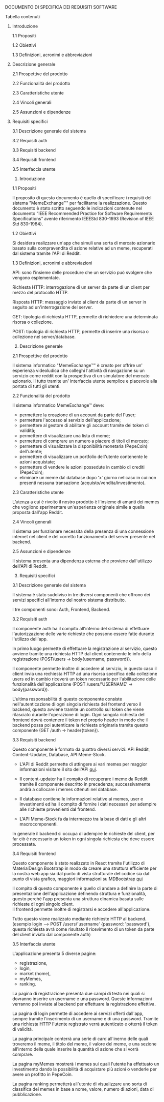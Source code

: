 DOCUMENTO DI SPECIFICA DEI REQUISITI SOFTWARE


Tabella contenuti

1. Introduzione
	
	1.1 Propositi
  	
	1.2 Obiettivi
  	
	1.3 Definizioni, acronimi e abbreviazioni
2. Descrizione generale
  	
	  2.1 Prospettive del prodotto
 	
	  2.2 Funzionalità del prodotto
  	
	  2.3 Caratteristiche utente
  	
	  2.4 Vincoli generali
  	
	  2.5 Assunzioni e dipendenze
3. Requisiti specifici
  	
	  3.1 Descrizione generale del sistema

	  3.2 Requisiti auth
  	
	  3.3 Requisiti backend
    
	  3.4 Requisiti frontend

	  3.5 Interfaccia utente

	1. Introduzione

     1.1 Propositi

	Il proposito di questo documento è quello di specificare i requisiti del sistema "MemeExchange™️" per facilitarne la realizzazione.
	Questo documento è stato scritto seguendo le indicazioni contenute nel documento 	“IEEE Recommended Practice for Software Requirements Specifications” avente 	riferimento IEEEStd 830-1993 (Revision of IEEE Std 830-1984).

     1.2 Obiettivi

	Si desidera realizzare un'app che simuli una sorta di mercato azionario basato sulla compravendita di azione relative ad un meme, recuperati dal sistema tramite l'API di Reddit.

     1.3 Definizioni, acronimi e abbreviazioni

	API: sono l'insieme delle procedure che un servizio può svolgere che vengono esplementate. 

	Richiesta HTTP: interrogazione di un server da parte di un client per mezzo del protocollo HTTP.

	Risposta HTTP: messaggio inviato al client da parte di un server in seguito ad un'interrogazione del server.

	GET: tipologia di richiesta HTTP, permette di richiedere una determinata risorsa o collezione.

	POST: tipologia di richiesta HTTP, permette di inserire una risorsa o collezione nel server/database. 


	2. Descrizione generale

     2.1 Prospettive del prodotto

	Il sistema informatico "MemeExchange™️" è creato per offrire un' esperienza videoludica che colleghi l'attività di navigazione su un servizio come reddit con la prospettiva di un simulatore del mercato azionario. Il tutto tramite un' interfaccia utente semplice e piacevole alla portata di tutti gli utenti. 
  
     2.2 Funzionalità del prodotto

	Il sistema informatico MemeExchange™️ deve:
			
	- permettere la creazione di un account da parte del l'user;
	- permettere l'accesso al servizio dell'applicazione;
	- permettere al gestore di abilitare gli account tramite dei token di validità;
	- permettere di visualizzare una lista di meme;
	- permettere di comprare un numero a piacere di titoli di mercato;
	- permettere di visualizzare la disponibilità monetaria (PepeCoin) dell'utente;
	- permettere di visualizzare un portfolio dell'utente contenente le azioni acquistate;
	- permettere di vendere le azioni possedute in cambio di crediti (PepeCoin);
	- eliminare un meme dal database dopo 'x' giorno nel caso in cui non presenti nessuna transazione (acquisto/vendita/investimento).

     2.3 Caratteristiche utente

	L’utenza a cui è rivolto il nostro prodotto è l'insieme di amanti dei memes che vogliono sperimentare un'esperienza originale simile a quella proposta dall'app Reddit.

     2.4 Vincoli generali

	Il sistema per funzionare necessita della presenza di una connessione internet nel client e del corretto funzionamento del server presente nel backend.

     2.5 Assunzioni e dipendenze

	Il sistema presenta una dipendenza esterna che proviene dall'utilizzo dell'API di Reddit.

	3. Requisiti specifici

	 3.1 Descrizione generale del sistema

	Il sistema è stato suddiviso in tre diversi componenti che offrono dei servizi specifici all'interno del nostro sistema distribuito.
	
	I tre componenti sono: Auth, Frontend, Backend. 	

	 3.2 Requisiti auth

	Il componente auth ha il compito all'interno del sistema di effettuare l'autorizzazione delle varie richieste che possono essere fatte durante l'utilizzo dell'app.
	
	In primo luogo permette di effettuare la registrazione al servizio, questo avviene tramite una richiesta HTTP dal client contenente le info della registrazione (POST/users -> body{username, password}).
		
	Il componente permette inoltre di accedere al servizio, in questo caso il client invia una rechiesta HTTP ad una risorsa specifica della collezione users ed in cambio riceverà un token necessario per l'abilitazione delle funzionalità dell'applicazione (POST /users/'USERNAME' -> body{password}).  

	L'ultima responsabilità di questo componente consiste nell'autenticazione di ogni singola richiesta del frontend verso il backend, questo avviene tramite un controllo sul token che viene rilasciato durante l'operazione di login. Ogni songola richiesta del frontend dovrà contenere il token nel proprio header in modo che il backend possa poi autenticare la richiesta originaria tramite questo componente (GET /auth -> header{token}).

	 3.3 Requisiti backend

	Questo componente è formato da quattro diversi servizi: API Reddit, Content-Updater, Database, API Meme-Stock.
	
	+ L'API di Reddit permette di attingere ai vari memes per maggior informazioni visitare il sito dell'API [qui](HTTPs://www.reddit.com/dev/API/).

	+ Il content-updater ha il compito di recuperare i meme da Reddit tramite il componente descritto in precedenza; successivamente andrà a collocare i memes ottenuti nel database.

	+ Il database contiene le informazioni relative ai memes, user e investimenti ed ha il compito di fornire i dati necessari per adempire alle richieste provenienti dal frontend.

	+ L'API Meme-Stock fa da intermezzo tra la base di dati e gli altri macrocomponenti.

	In generale il backend si occupa di adempire le richieste del client, per far ciò è necessario un token in ogni singola richiesta che deve essere processata.

	 3.4 Requisiti frontend

	Questo componente è stato realizzato in React tramite l'utilizzo di MaterialDesign Bootstrap in modo da creare una struttura efficiente per la nostra web app sia dal punto di vista strutturale del codice sia dal punto di vista grafico,
	maggiori informazioni su MDBootstrap [qui](HTTPs://mdbootstrap.com/docs/react/)

	Il compito di questo componente è quello di andare a definire la parte di presentazione dell'applicazione definendo struttura e funzionalità, questo perchè l'app presenta una struttura dinamica basata sulle richieste di ogni singolo client.  
	Il frontend permette inoltre di registrarsi e accedere all'applicazione.

	Tutto questo viene realizzato mediante richieste HTTP al backend.  
	(esempio login --> POST /users/'username' {password: 'password'}, questa richiesta avrà come risultato il ricevimento di un token da parte del client inviato dal componente auth)

	 3.5 Interfaccia utente

	 L'applicazione presenta 5 diverse pagine:  
	 + registrazione,
	 + login,
	 + market (home),
	 + myMemes,
	 + ranking.

	La pagina di registrazione presenta due campi di testo nei quali si dovranno inserire un username e una password. Queste informazioni verranno poi inviate al backend per effettuare la registrazione effettiva.

	La pagina di login permette di accedere ai servizi offerti dall'app, sempre tramite l'inserimento di un username e di una password. Tramite una richiesta HTTP l'utente registrato verrà autenticato e otterrà il token di validità.

	La pagina principale conterrà una serie di card all'inerno delle quali troveremo il meme, il titolo del meme, il valore del meme, e una sezione all'interno della quale inserire la quantità di azione che si vorrà comprare.

	La pagina myMemes mostrerà i memes sui quali l'utente ha effettuato un investimento dando la possibilità di acquistare più azioni o venderle per avere un profitto in PepeCoin.

	La pagina ranking permetterà all'utente di visualizzare uno sorta di classifica dei memes in base a nome, valore, numero di azioni, data di pubblicazione.
